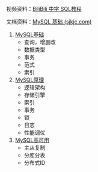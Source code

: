 视频资料：[BiliBili 中字 SQL教程](https://www.bilibili.com/video/BV1UE41147KC/?p=9&share_source=copy_web&vd_source=a37109c4e6370e2d7ea80031c171da1aa)

文档资料：[MySQL 基础 (sjkjc.com)](https://www.sjkjc.com/mysql/data-query/)


1. [MySQL基础](https://github.com/YuqingXiong/database/blob/master/1_MySQL基础.md)
   - 查询，增删改
   - 数据类型
   - 事务
   - 范式
   - 索引
2. [MySQL原理]()
   - 逻辑架构
   - 存储引擎
   - 索引
   - 事务
   - 锁
   - 日志
   - 性能调优
3. [MySQL高可用]()
   - 主从复制 
   - 分库分表 
   - 分布式ID